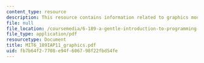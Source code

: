 ```yaml
---
content_type: resource
description: This resource contains information related to graphics module reference.
file: null
file_location: /coursemedia/6-189-a-gentle-introduction-to-programming-using-python-january-iap-2011/fb7b64f27708e94f606798f22fbd54fe_MIT6_189IAP11_graphics.pdf
file_type: application/pdf
resourcetype: Document
title: MIT6_189IAP11_graphics.pdf
uid: fb7b64f2-7708-e94f-6067-98f22fbd54fe
---
```

